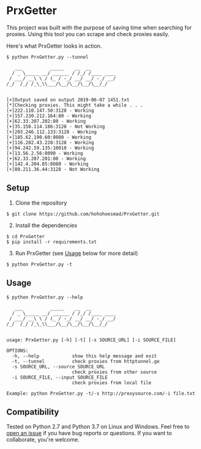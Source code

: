 # PrxGetter

This project was built with the purpose of saving time when searching for proxies. Using this tool you can scrape and check proxies easily. 

Here's what PrxGetter looks in action.

```
$ python PrxGetter.py --tunnel

   ___          _____    __  __
  / _ \_____ __/ ______ / /_/ /____ ____
 / ___/ __\ \ / (_ / -_/ __/ __/ -_/ __/
/_/  /_/ /_\_\\___/\__/\__/\__/\__/_/


[+]Output saved on output 2019-06-07 1451.txt
[*]Checking proxies. This might take a while . . .
[+]222.110.147.50:3128 - Working
[+]157.230.212.164:80 - Working
[+]62.33.207.202:80 - Working
[+]35.158.114.186:3128 - Not Working
[+]203.246.112.133:3128 - Working
[+]185.62.190.60:8080 - Working
[+]116.202.43.228:3128 - Working
[+]94.242.59.135:10010 - Working
[+]13.56.2.56:8090 - Working
[+]62.33.207.201:80 - Working
[+]142.4.204.85:8080 - Working
[+]80.211.36.44:3128 - Not Working

```

## Setup

1) Clone the repository

```
$ git clone https://github.com/hohohoesmad/PrxGetter.git
```

2) Install the dependencies

```
$ cd PrxGetter
$ pip install -r requirements.txt
```

3) Run PrxGetter (see [Usage](#usage) below for more detail)

```
$ python PrxGetter.py -t
```

## Usage

```
$ python PrxGetter.py --help

   ___          _____    __  __
  / _ \_____ __/ ______ / /_/ /____ ____
 / ___/ __\ \ / (_ / -_/ __/ __/ -_/ __/
/_/  /_/ /_\_\\___/\__/\__/\__/\__/_/


usage: PrxGetter.py [-h] [-t] [-s SOURCE_URL] [-i SOURCE_FILE]

OPTIONS:
  -h, --help            show this help message and exit
  -t, --tunnel          check proxies from httptunnel.ge
  -s SOURCE_URL, --source SOURCE_URL
                        check proxies from other source
  -i SOURCE_FILE, --input SOURCE_FILE
                        check proxies from local file

Example: python PrxGetter.py -t/-s http://proxysource.com/-i file.txt

```

## Compatibility

Tested on Python 2.7 and Python 3.7 on Linux and Windows. Feel free to [open an issue] if you have bug reports or questions. If you want to collaborate, you're welcome.

[open an issue]: https://github.com/hohohoesmad/PrxGetter/issues/new